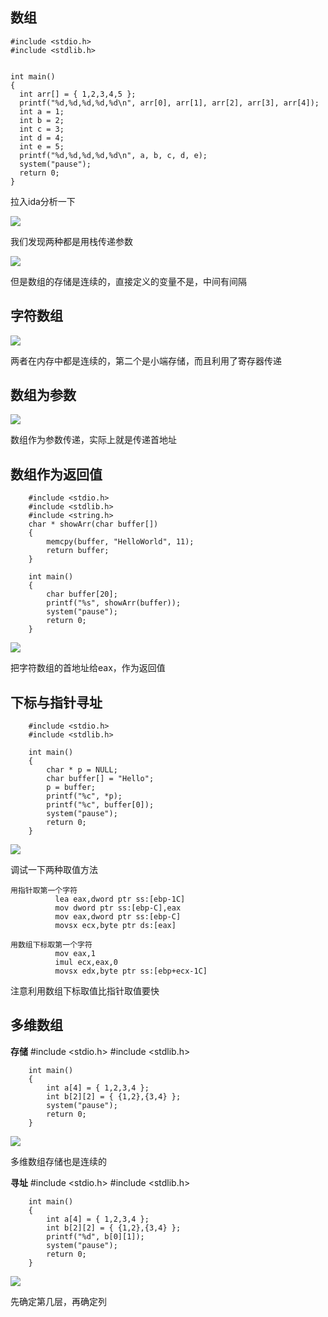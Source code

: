 数组
---
    #include <stdio.h>
    #include <stdlib.h>


    int main()
    {
      int arr[] = { 1,2,3,4,5 };
      printf("%d,%d,%d,%d,%d\n", arr[0], arr[1], arr[2], arr[3], arr[4]);
      int a = 1;
      int b = 2;
      int c = 3;
      int d = 4;
      int e = 5;
      printf("%d,%d,%d,%d,%d\n", a, b, c, d, e);
      system("pause");
      return 0;
    }

拉入ida分析一下

![](https://raw.githubusercontent.com/Whitebird0/tuchuang/main/QQ%E6%88%AA%E5%9B%BE20211004130845.png)

我们发现两种都是用栈传递参数

![](https://raw.githubusercontent.com/Whitebird0/tuchuang/main/QQ%E6%88%AA%E5%9B%BE20211004130857.png)

但是数组的存储是连续的，直接定义的变量不是，中间有间隔

字符数组
---

![](https://raw.githubusercontent.com/Whitebird0/tuchuang/main/QQ%E6%88%AA%E5%9B%BE20211004134334.png)

两者在内存中都是连续的，第二个是小端存储，而且利用了寄存器传递

数组为参数
---

![](https://raw.githubusercontent.com/Whitebird0/tuchuang/main/QQ%E6%88%AA%E5%9B%BE20211004135305.png)

数组作为参数传递，实际上就是传递首地址

数组作为返回值
---
        #include <stdio.h>
		#include <stdlib.h>
		#include <string.h>
		char * showArr(char buffer[])
		{
			memcpy(buffer, "HelloWorld", 11);
			return buffer;
		}
		
		int main()
		{
			char buffer[20];
			printf("%s", showArr(buffer));
			system("pause");
			return 0;
		}

![](https://raw.githubusercontent.com/Whitebird0/tuchuang/main/QQ%E6%88%AA%E5%9B%BE20211004142830.png)

把字符数组的首地址给eax，作为返回值

下标与指针寻址
---

		#include <stdio.h>
		#include <stdlib.h>

		int main()
		{
			char * p = NULL;
			char buffer[] = "Hello";
			p = buffer;
			printf("%c", *p);
			printf("%c", buffer[0]);
			system("pause");
			return 0;
		}

![](https://raw.githubusercontent.com/Whitebird0/tuchuang/main/QQ%E6%88%AA%E5%9B%BE20211004234232.png)

调试一下两种取值方法

	用指针取第一个字符 
			  lea eax,dword ptr ss:[ebp-1C]        
			  mov dword ptr ss:[ebp-C],eax         
			  mov eax,dword ptr ss:[ebp-C]         
			  movsx ecx,byte ptr ds:[eax]         
	
	用数组下标取第一个字符
			  mov eax,1      
			  imul ecx,eax,0 
			  movsx edx,byte ptr ss:[ebp+ecx-1C]  
	

注意利用数组下标取值比指针取值要快


多维数组
---
**存储**
		#include <stdio.h>
		#include <stdlib.h>
		
		int main()
		{
			int a[4] = { 1,2,3,4 };
			int b[2][2] = { {1,2},{3,4} };
			system("pause");
			return 0;
		}
		
![](https://raw.githubusercontent.com/Whitebird0/tuchuang/main/QQ%E6%88%AA%E5%9B%BE20211005142550.png)	

多维数组存储也是连续的

**寻址**
		#include <stdio.h>
		#include <stdlib.h>

		int main()
		{
			int a[4] = { 1,2,3,4 };
			int b[2][2] = { {1,2},{3,4} };
			printf("%d", b[0][1]);
			system("pause");
			return 0;
		}

![](https://raw.githubusercontent.com/Whitebird0/tuchuang/main/QQ%E6%88%AA%E5%9B%BE20211005143204.png)

先确定第几层，再确定列

